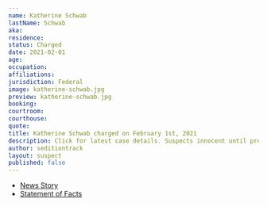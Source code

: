 ```yaml
---
name: Katherine Schwab
lastName: Schwab
aka:
residence:
status: Charged
date: 2021-02-01
age:
occupation:
affiliations:
jurisdiction: Federal
image: katherine-schwab.jpg
preview: katherine-schwab.jpg
booking:
courtroom:
courthouse:
quote:
title: Katherine Schwab charged on February 1st, 2021
description: Click for latest case details. Suspects innocent until proven guilty.
author: seditiontrack
layout: suspect
published: false
---
```

- [News Story]()
- [Statement of Facts](https://www.justice.gov/usao-dc/case-multi-defendant/file/1364681/download)
